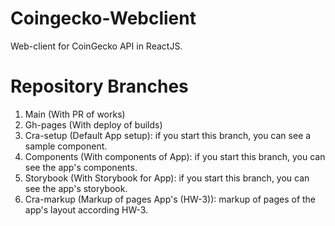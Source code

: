 # Coingecko-Webclient

Web-client for CoinGecko API in ReactJS. 

# Repository Branches

1. Main (With PR of works)
2. Gh-pages (With deploy of builds)
3. Cra-setup (Default App setup): if you start this branch, you can see a sample component. 
4. Components (With components of App): if you start this branch, you can see the app's components. 
5. Storybook (With Storybook for App): if you start this branch, you can see the app's storybook. 
6. Cra-markup (Markup of pages App's (HW-3)): markup of pages of the app's layout according HW-3. 
